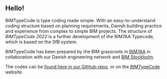 ## Hello!

BIMTypeCode is type coding made simple. With an easy-to-understand coding structure based on planning requirements, Danish building practice and experience from complex to simple BIM projects. The structure of *BIMTypeCode 2022* is a further development of the BIM7AA Typecode, which is based on the SfB system.

BIMTypeCode has been prepared by the BIM grassroots in [BIM7AA](http://bim7aa.dk) in collaboration with our Danish engineering network and [BIM Stockholm](http://bimstockholm.se).

The codes can be [found here in our GitHub-repo](https://github.com/bimtypecode/bimtypecode), or on the [BIMTypeCode](https://bimtypecode.github.io/da/index.html) website.
